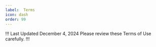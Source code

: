 ```yaml
---
label:  Terms
icon: dash
order: 99
---
```


!!! Last Updated December 4, 2024
Please review these Terms of Use carefully.
!!!
